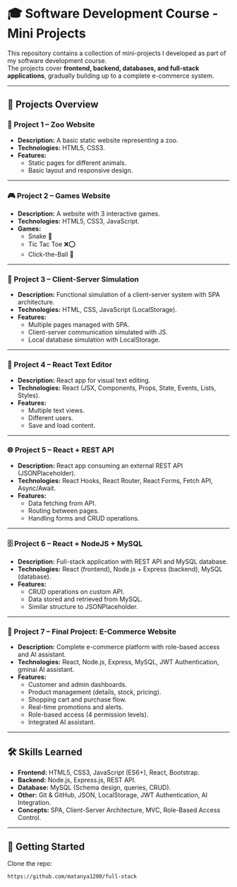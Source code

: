 # 🎓 Software Development Course - Mini Projects

This repository contains a collection of mini-projects I developed as part of my software development course.  
The projects cover **frontend, backend, databases, and full-stack applications**, gradually building up to a complete e-commerce system.

---

## 📂 Projects Overview

### 🐯 Project 1 – Zoo Website
- **Description:** A basic static website representing a zoo.
- **Technologies:** HTML5, CSS3.
- **Features:**
  - Static pages for different animals.
  - Basic layout and responsive design.

---

### 🎮 Project 2 – Games Website
- **Description:** A website with 3 interactive games.
- **Technologies:** HTML5, CSS3, JavaScript.
- **Games:**
  - Snake 🐍
  - Tic Tac Toe ❌⭕
  - Click-the-Ball 🎱

---

### 🔗 Project 3 – Client-Server Simulation
- **Description:** Functional simulation of a client-server system with SPA architecture.
- **Technologies:** HTML, CSS, JavaScript (LocalStorage).
- **Features:**
  - Multiple pages managed with SPA.
  - Client-server communication simulated with JS.
  - Local database simulation with LocalStorage.

---

### 📝 Project 4 – React Text Editor
- **Description:** React app for visual text editing.
- **Technologies:** React (JSX, Components, Props, State, Events, Lists, Styles).
- **Features:**
  - Multiple text views.
  - Different users.
  - Save and load content.

---

### 🌐 Project 5 – React + REST API
- **Description:** React app consuming an external REST API (JSONPlaceholder).
- **Technologies:** React Hooks, React Router, React Forms, Fetch API, Async/Await.
- **Features:**
  - Data fetching from API.
  - Routing between pages.
  - Handling forms and CRUD operations.

---

### 🗄️ Project 6 – React + NodeJS + MySQL
- **Description:** Full-stack application with REST API and MySQL database.
- **Technologies:** React (frontend), Node.js + Express (backend), MySQL (database).
- **Features:**
  - CRUD operations on custom API.
  - Data stored and retrieved from MySQL.
  - Similar structure to JSONPlaceholder.

---

### 🛒 Project 7 – Final Project: E-Commerce Website
- **Description:** Complete e-commerce platform with role-based access and AI assistant.
- **Technologies:** React, Node.js, Express, MySQL, JWT Authentication, gminai AI assistant.
- **Features:**
  - Customer and admin dashboards.
  - Product management (details, stock, pricing).
  - Shopping cart and purchase flow.
  - Real-time promotions and alerts.
  - Role-based access (4 permission levels).
  - Integrated AI assistant.

---

## 🛠️ Skills Learned
- **Frontend:** HTML5, CSS3, JavaScript (ES6+), React, Bootstrap.
- **Backend:** Node.js, Express.js, REST API.
- **Database:** MySQL (Schema design, queries, CRUD).
- **Other:** Git & GitHub, JSON, LocalStorage, JWT Authentication, AI Integration.
- **Concepts:** SPA, Client-Server Architecture, MVC, Role-Based Access Control.

---

## 🚀 Getting Started
Clone the repo:
```bash
https://github.com/matanya1200/full-stack
```
